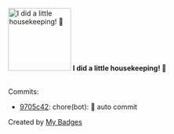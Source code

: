 <img src="https://my-badges.github.io/my-badges/chore-commit.png" alt="I did a little housekeeping! 🧹" title="I did a little housekeeping! 🧹" width="128">
<strong>I did a little housekeeping! 🧹</strong>
<br><br>

Commits:

- <a href="https://github.com/WinJayX/015.BaseServ/commit/9705c42dac32693af21b2d32c846d9191ee6f0d6">9705c42</a>: chore(bot): 👿 auto commit


Created by <a href="https://github.com/my-badges/my-badges">My Badges</a>